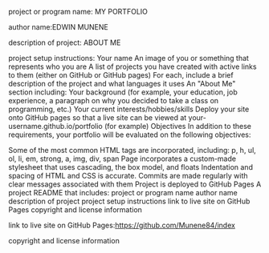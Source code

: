 project or program name: MY PORTFOLIO

author name:EDWIN MUNENE

description of project: ABOUT ME

project setup instructions:
Your name An image of you or something that represents who you are A list of projects you have created with active links to them (either on GitHub or GitHub pages) For each, include a brief description of the project and what languages it uses An "About Me" section including: Your background (for example, your education, job experience, a paragraph on why you decided to take a class on programming, etc.) Your current interests/hobbies/skills Deploy your site onto GitHub pages so that a live site can be viewed at your-username.github.io/portfolio (for example) Objectives In addition to these requirements, your portfolio will be evaluated on the following objectives:

Some of the most common HTML tags are incorporated, including: p, h, ul, ol, li, em, strong, a, img, div, span Page incorporates a custom-made stylesheet that uses cascading, the box model, and floats Indentation and spacing of HTML and CSS is accurate. Commits are made regularly with clear messages associated with them Project is deployed to GitHub Pages A project README that includes: project or program name author name description of project project setup instructions link to live site on GitHub Pages copyright and license information

link to live site on GitHub Pages:https://github.com/Munene84/index

copyright and license information
